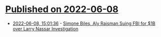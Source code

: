 # [Published on 2022-06-08](index.md)

* [2022-06-08, 15:01:36](https://news.ycombinator.com/item?id=31668352) - [Simone Biles, Aly Raisman Suing FBI for $1B over Larry Nassar Investigation](https://www.cbsnews.com/boston/news/simone-biles-aly-raisman-gymnasts-larry-nassar-fbi-lawsuit/)
